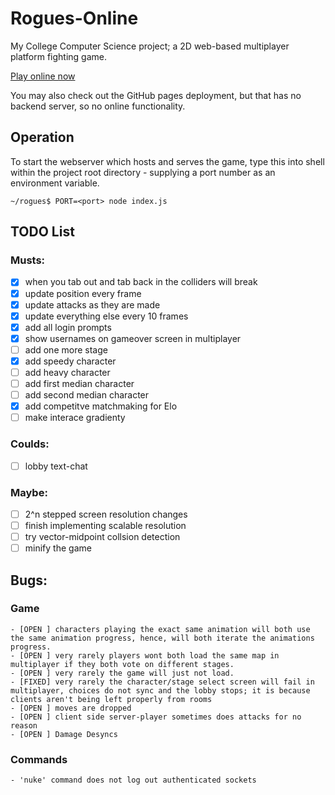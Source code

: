# **Rogues-Online**
My College Computer Science project; a 2D web-based multiplayer platform fighting game.

[Play online now](https://rogues.seraph.parts/)

You may also check out the GitHub pages deployment, but that has no backend server, so no online functionality.

## Operation
To start the webserver which hosts and serves the game, type this into shell within the project root directory - supplying a port number as an environment variable.
```console
~/rogues$ PORT=<port> node index.js
```

## TODO List
### Musts:
   - [x] when you tab out and tab back in the colliders will break
   - [x] update position every frame
   - [x] update attacks as they are made
   - [x] update everything else every 10 frames
   - [x] add all login prompts
   - [x] show usernames on gameover screen in multiplayer
   - [ ] add one more stage
   - [x] add speedy character
   - [ ] add heavy character
   - [ ] add first median character
   - [ ] add second median character
   - [x] add competitve matchmaking for Elo
   - [ ] make interace gradienty
### Coulds:
   - [ ] lobby text-chat
### Maybe:
   - [ ] 2^n stepped screen resolution changes
   - [ ] finish implementing scalable resolution
   - [ ] try vector-midpoint collsion detection
   - [ ] minify the game

## Bugs:
  ### Game
    - [OPEN ] characters playing the exact same animation will both use the same animation progress, hence, will both iterate the animations progress.
    - [OPEN ] very rarely players wont both load the same map in multiplayer if they both vote on different stages.
    - [OPEN ] very rarely the game will just not load.
    - [FIXED] very rarely the character/stage select screen will fail in multiplayer, choices do not sync and the lobby stops; it is because clients aren't being left properly from rooms
    - [OPEN ] moves are dropped
    - [OPEN ] client side server-player sometimes does attacks for no reason
    - [OPEN ] Damage Desyncs

  ### Commands
    - 'nuke' command does not log out authenticated sockets
